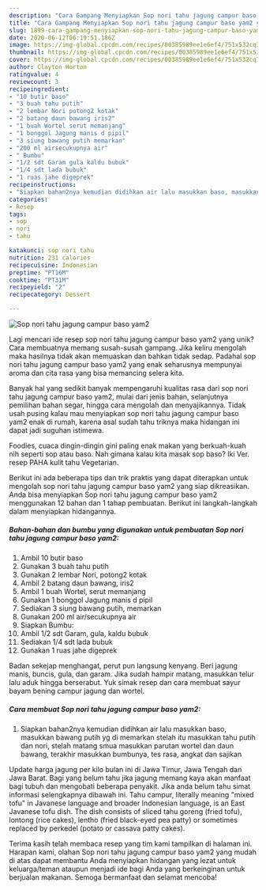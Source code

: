 ```yaml
---
description: "Cara Gampang Menyiapkan Sop nori tahu jagung campur baso yam2 yang Enak Banget"
title: "Cara Gampang Menyiapkan Sop nori tahu jagung campur baso yam2 yang Enak Banget"
slug: 1899-cara-gampang-menyiapkan-sop-nori-tahu-jagung-campur-baso-yam2-yang-enak-banget
date: 2020-06-12T06:19:51.186Z
image: https://img-global.cpcdn.com/recipes/00385989ee1e6ef4/751x532cq70/sop-nori-tahu-jagung-campur-baso-yam2-foto-resep-utama.jpg
thumbnail: https://img-global.cpcdn.com/recipes/00385989ee1e6ef4/751x532cq70/sop-nori-tahu-jagung-campur-baso-yam2-foto-resep-utama.jpg
cover: https://img-global.cpcdn.com/recipes/00385989ee1e6ef4/751x532cq70/sop-nori-tahu-jagung-campur-baso-yam2-foto-resep-utama.jpg
author: Clayton Horton
ratingvalue: 4
reviewcount: 3
recipeingredient:
- "10 butir baso"
- "3 buah tahu putih"
- "2 lembar Nori potong2 kotak"
- "2 batang daun bawang iris2"
- "1 buah Wortel serut memanjang"
- "1 bonggol Jagung manis d pipil"
- "3 siung bawang putih memarkan"
- "200 ml airsecukupnya air"
- " Bumbu"
- "1/2 sdt Garam gula kaldu bubuk"
- "1/4 sdt lada bubuk"
- "1 ruas jahe digeprek"
recipeinstructions:
- "Siapkan bahan2nya kemudian didihkan air lalu masukkan baso, masukkan bawang putih yg di memarkan stelah itu masukkan tahu putih dan nori, stelah matang smua masukkan parutan wortel dan daun bawang, terakhir masukkan bumbunya, tes rasa, angkat dan sajikan"
categories:
- Resep
tags:
- sop
- nori
- tahu

katakunci: sop nori tahu 
nutrition: 231 calories
recipecuisine: Indonesian
preptime: "PT16M"
cooktime: "PT31M"
recipeyield: "2"
recipecategory: Dessert

---
```



![Sop nori tahu jagung campur baso yam2](https://img-global.cpcdn.com/recipes/00385989ee1e6ef4/751x532cq70/sop-nori-tahu-jagung-campur-baso-yam2-foto-resep-utama.jpg)

Lagi mencari ide resep sop nori tahu jagung campur baso yam2 yang unik? Cara membuatnya memang susah-susah gampang. Jika keliru mengolah maka hasilnya tidak akan memuaskan dan bahkan tidak sedap. Padahal sop nori tahu jagung campur baso yam2 yang enak seharusnya mempunyai aroma dan cita rasa yang bisa memancing selera kita.

Banyak hal yang sedikit banyak mempengaruhi kualitas rasa dari sop nori tahu jagung campur baso yam2, mulai dari jenis bahan, selanjutnya pemilihan bahan segar, hingga cara mengolah dan menyajikannya. Tidak usah pusing kalau mau menyiapkan sop nori tahu jagung campur baso yam2 enak di rumah, karena asal sudah tahu triknya maka hidangan ini dapat jadi suguhan istimewa.

Foodies, cuaca dingin-dingin gini paling enak makan yang berkuah-kuah nih seperti sop atau baso. Nah gimana kalau kita masak sop baso? Iki Ver. resep PAHA kulit tahu Vegetarian.


Berikut ini ada beberapa tips dan trik praktis yang dapat diterapkan untuk mengolah sop nori tahu jagung campur baso yam2 yang siap dikreasikan. Anda bisa menyiapkan Sop nori tahu jagung campur baso yam2 menggunakan 12 bahan dan 1 tahap pembuatan. Berikut ini langkah-langkah dalam menyiapkan hidangannya.

<!--inarticleads1-->

##### Bahan-bahan dan bumbu yang digunakan untuk pembuatan Sop nori tahu jagung campur baso yam2:

1. Ambil 10 butir baso
1. Gunakan 3 buah tahu putih
1. Gunakan 2 lembar Nori, potong2 kotak
1. Ambil 2 batang daun bawang, iris2
1. Ambil 1 buah Wortel, serut memanjang
1. Gunakan 1 bonggol Jagung manis d pipil
1. Sediakan 3 siung bawang putih, memarkan
1. Gunakan 200 ml air/secukupnya air
1. Siapkan  Bumbu:
1. Ambil 1/2 sdt Garam, gula, kaldu bubuk
1. Sediakan 1/4 sdt lada bubuk
1. Gunakan 1 ruas jahe digeprek


Badan sekejap menghangat, perut pun langsung kenyang. Beri jagung manis, buncis, gula, dan garam. Jika sudah hampir matang, masukkan telur lalu aduk hingga berserabut. Yuk simak resep dan cara membuat sayur bayam bening campur jagung dan wortel. 

<!--inarticleads2-->

##### Cara membuat Sop nori tahu jagung campur baso yam2:

1. Siapkan bahan2nya kemudian didihkan air lalu masukkan baso, masukkan bawang putih yg di memarkan stelah itu masukkan tahu putih dan nori, stelah matang smua masukkan parutan wortel dan daun bawang, terakhir masukkan bumbunya, tes rasa, angkat dan sajikan


Update harga jagung per kilo bulan ini di Jawa Timur, Jawa Tengah dan Jawa Barat. Bagi yang belum tahu jika jagung memang kaya akan manfaat bagi tubuh dan mengobati beberapa penyakit. Jika anda belum tahu simat informasi selengkapnya dibawah ini. Tahu campur, literally meaning &#34;mixed tofu&#34; in Javanese language and broader Indonesian language, is an East Javanese tofu dish. The dish consists of sliced tahu goreng (fried tofu), lontong (rice cakes), lentho (fried black-eyed pea patty) or sometimes replaced by perkedel (potato or cassava patty cakes). 

Terima kasih telah membaca resep yang tim kami tampilkan di halaman ini. Harapan kami, olahan Sop nori tahu jagung campur baso yam2 yang mudah di atas dapat membantu Anda menyiapkan hidangan yang lezat untuk keluarga/teman ataupun menjadi ide bagi Anda yang berkeinginan untuk berjualan makanan. Semoga bermanfaat dan selamat mencoba!

